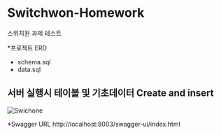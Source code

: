 # Switchwon-Homework
스위치원 과제 테스트

*프로젝트 ERD
- schema.sql
- data.sql <br>
## 서버 실행시 테이블 및 기초데이터 Create and insert
![Swichone](https://github.com/DevSung/Switchwon-Homework/assets/80686562/66b3c076-5260-47df-8c1f-d9e3a1980094)

*Swagger URL
http://localhost:8003/swagger-ui/index.html
